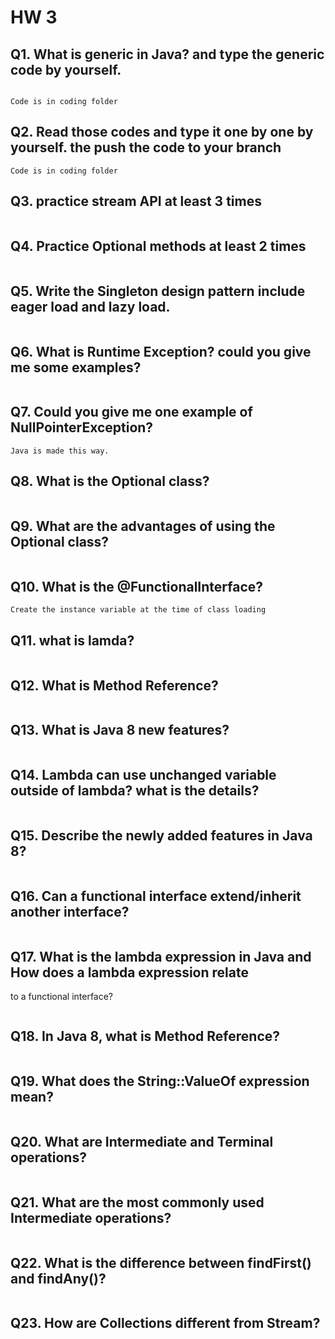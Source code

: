 # HW 3
## Q1.  What is generic in Java?  and type the generic code by yourself.
```

Code is in coding folder
```

## Q2.  Read those codes and type it one by one by yourself. the push the code to your branch
```
Code is in coding folder
```

## Q3.  practice stream API at least 3 times
```

```

## Q4.  Practice Optional methods at least 2 times
```

```

## Q5.  Write the Singleton design pattern include eager load and lazy load.
```

```

## Q6.  What is Runtime Exception? could you give me some examples?
```

```

## Q7. Could you give me one example of NullPointerException?
```
Java is made this way.
```

## Q8.  What is the Optional class?
```

```

## Q9.  What are the advantages of using the Optional class?
```

```

## Q10. What is the @FunctionalInterface?
```
Create the instance variable at the time of class loading
```

## Q11. what is lamda?
```

```

## Q12. What is Method Reference?
```

```

## Q13. What is Java 8 new features?
```

```

## Q14. Lambda can use unchanged variable outside of lambda? what is the details?
```

```

## Q15. Describe the newly added features in Java 8?
```

```

## Q16. Can a functional interface extend/inherit another interface?
```

```

## Q17.  What is the lambda expression in Java and How does a lambda expression relate
to a functional interface?
```

```

## Q18. In Java 8, what is Method Reference?
```

```

## Q19. What does the String::ValueOf expression mean?
```

```

## Q20. What are Intermediate and Terminal operations?
```

```

## Q21. What are the most commonly used Intermediate operations?
```

```

## Q22. What is the difference between findFirst() and findAny()?
```

```

## Q23. How are Collections different from Stream?
```

```